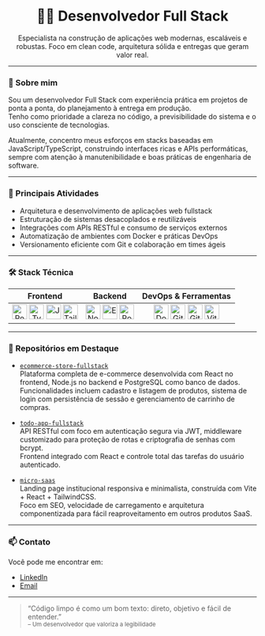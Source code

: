 <h1 align="center">👨‍💻 Desenvolvedor Full Stack</h1>

<p align="center">
Especialista na construção de aplicações web modernas, escaláveis e robustas.  
Foco em clean code, arquitetura sólida e entregas que geram valor real.
</p>

---

### 🚀 Sobre mim

Sou um desenvolvedor Full Stack com experiência prática em projetos de ponta a ponta, do planejamento à entrega em produção.  
Tenho como prioridade a clareza no código, a previsibilidade do sistema e o uso consciente de tecnologias.

Atualmente, concentro meus esforços em stacks baseadas em JavaScript/TypeScript, construindo interfaces ricas e APIs performáticas, sempre com atenção à manutenibilidade e boas práticas de engenharia de software.

---

### 💼 Principais Atividades

- Arquitetura e desenvolvimento de aplicações web fullstack  
- Estruturação de sistemas desacoplados e reutilizáveis  
- Integrações com APIs RESTful e consumo de serviços externos  
- Automatização de ambientes com Docker e práticas DevOps  
- Versionamento eficiente com Git e colaboração em times ágeis  

---

### 🛠️ Stack Técnica

| Frontend | Backend | DevOps & Ferramentas |
|:--------:|:-------:|:--------------------:|
| <img src="https://cdn.jsdelivr.net/gh/devicons/devicon/icons/react/react-original.svg" width="30" title="React"/> <img src="https://cdn.jsdelivr.net/gh/devicons/devicon/icons/typescript/typescript-plain.svg" width="30" title="TypeScript"/> <img src="https://cdn.jsdelivr.net/gh/devicons/devicon/icons/javascript/javascript-plain.svg" width="30" title="JavaScript"/> <img src="https://cdn.jsdelivr.net/gh/devicons/devicon@latest/icons/tailwindcss/tailwindcss-original.svg" width="30" title="TailwindCSS"/> | <img src="https://cdn.jsdelivr.net/gh/devicons/devicon/icons/nodejs/nodejs-plain.svg" width="30" title="Node.js"/> <img src="https://cdn.jsdelivr.net/gh/devicons/devicon/icons/express/express-original.svg" width="30" title="Express"/> <img src="https://cdn.jsdelivr.net/gh/devicons/devicon/icons/postgresql/postgresql-plain.svg" width="30" title="PostgreSQL"/> | <img src="https://cdn.jsdelivr.net/gh/devicons/devicon/icons/docker/docker-plain.svg" width="30" title="Docker"/> <img src="https://cdn.jsdelivr.net/gh/devicons/devicon/icons/git/git-plain.svg" width="30" title="Git"/> <img src="https://cdn.jsdelivr.net/gh/devicons/devicon/icons/github/github-original.svg" width="30" title="GitHub"/> <img src="https://cdn.jsdelivr.net/gh/devicons/devicon/icons/vite/vite-original.svg" width="30" title="Vite"/> |

---

### 📂 Repositórios em Destaque

- [`ecommerce-store-fullstack`](https://github.com/CesarDanilo/E_commerce_Full_Stack)  
  Plataforma completa de e-commerce desenvolvida com React no frontend, Node.js no backend e PostgreSQL como banco de dados.  
  Funcionalidades incluem cadastro e listagem de produtos, sistema de login com persistência de sessão e gerenciamento de carrinho de compras.

- [`todo-app-fullstack`](https://github.com/CesarDanilo/Todo-List-Fullstack)  
  API RESTful com foco em autenticação segura via JWT, middleware customizado para proteção de rotas e criptografia de senhas com bcrypt.  
  Frontend integrado com React e controle total das tarefas do usuário autenticado.

- [`micro-saas`](https://github.com/CesarDanilo/Micro-SaaS)  
  Landing page institucional responsiva e minimalista, construída com Vite + React + TailwindCSS.  
  Foco em SEO, velocidade de carregamento e arquitetura componentizada para fácil reaproveitamento em outros produtos SaaS.


---

### 📫 Contato

Você pode me encontrar em:
- [LinkedIn](https://www.linkedin.com/in/césar-danilo-396408153)
- [Email](mailto:cesardanilopalacios390@gmail.com)

---

> “Código limpo é como um bom texto: direto, objetivo e fácil de entender.”  
> <sub>– Um desenvolvedor que valoriza a legibilidade</sub>

<!--
### Projetos Selecionados

**[ecommerce](https://github.com/CesarDanilo/ecommerce)**  
Plataforma de e-commerce com foco em escalabilidade e boas práticas de arquitetura web.

**[landing-page-alienware](https://landing-page-alienware-bpw8.vercel.app)**  
Landing page moderna e responsiva inspirada no design da Alienware, feita com React e Tailwind CSS.</br>

**[Todo Master](https://todo-list-fullstack-pi.vercel.app/)**  
Aplicação de lista de tarefas (todo list) com autenticação.



---

### GitHub Activity

<img 
  src="https://github-contributor-stats.vercel.app/api?username=cesardanilo&limit=5&theme=github_dark&combine_all_yearly_contributions=true" 
  alt="GitHub Stats"
/>

---

